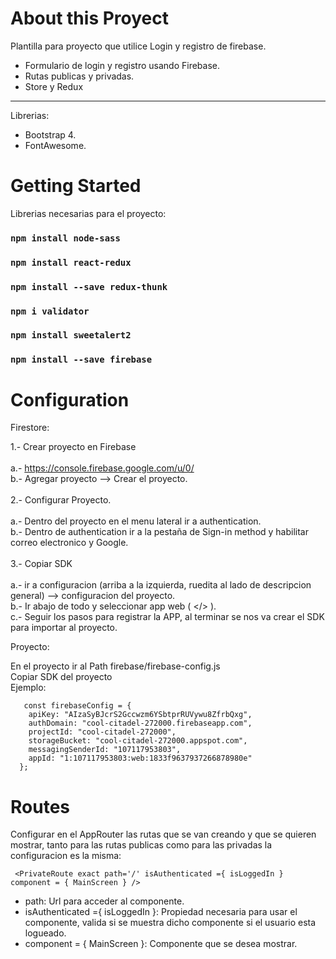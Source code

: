# About this Proyect

Plantilla para proyecto que utilice Login y registro de firebase.

<ul>
  <li>Formulario de login y registro usando Firebase. </li>
  <li>Rutas publicas y privadas. </li>
  <li>Store y Redux </li>
 </ul>
 
  <hr>
 
Librerias: <br>

<ul>
  <li>Bootstrap 4.</li>
  <li>FontAwesome.</li>
  
 </ul>
 

 



# Getting Started

Librerias necesarias para el proyecto:

### `npm install node-sass`
### `npm install react-redux`
### `npm install --save redux-thunk`
### `npm i validator`
### `npm install sweetalert2`
### `npm install --save firebase`

# Configuration

Firestore:

1.- Crear proyecto en Firebase<br><br>
    a.- https://console.firebase.google.com/u/0/<br>
    b.- Agregar proyecto --> Crear el proyecto.<br><br>
2.- Configurar Proyecto.<br><br>
    a.- Dentro del proyecto en el menu lateral ir a authentication.<br>
    b.- Dentro de authentication ir a la pestaña de Sign-in method y habilitar correo electronico y Google.<br><br>
3.- Copiar SDK<br><br>
    a.- ir a configuracion (arriba a la izquierda, ruedita al lado de descripcion general) --> configuracion del proyecto.<br>
    b.- Ir abajo de todo y seleccionar app web ( </> ). <br>
    c.- Seguir los pasos para registrar la APP, al terminar se nos va crear el SDK para importar al proyecto.<br>

Proyecto:

En el proyecto ir al Path firebase/firebase-config.js
<br>
Copiar SDK del proyecto<br>
Ejemplo:

```
   const firebaseConfig = {
    apiKey: "AIzaSyBJcrS2Gccwzm6YSbtprRUVywu8ZfrbQxg",
    authDomain: "cool-citadel-272000.firebaseapp.com",
    projectId: "cool-citadel-272000",
    storageBucket: "cool-citadel-272000.appspot.com",
    messagingSenderId: "107117953803",
    appId: "1:107117953803:web:1833f9637937266878980e"
  };
```

# Routes

Configurar en el AppRouter las rutas que se van creando y que se quieren mostrar, tanto para las rutas publicas como para las privadas la configuracion es la misma:

```
 <PrivateRoute exact path='/' isAuthenticated ={ isLoggedIn } component = { MainScreen } />
```
* path: Url para acceder al componente.<br>
* isAuthenticated ={ isLoggedIn }: Propiedad necesaria para usar el componente, valida si se muestra dicho componente si el usuario esta logueado. <br>
* component = { MainScreen }: Componente que se desea mostrar.





